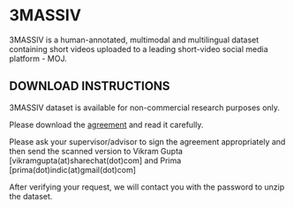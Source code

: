 # 3MASSIV

3MASSIV is a human-annotated, multimodal and multilingual dataset containing short videos uploaded to a leading short-video social media platform - MOJ.

## DOWNLOAD INSTRUCTIONS

3MASSIV dataset is available for non-commercial research purposes only. 

Please download the [agreement](https://github.com/ShareChatAI/3MASSIV/blob/main/3MASSIV_Agreement.pdf) and read it carefully.

Please ask your supervisor/advisor to sign the agreement appropriately and then send the scanned version to Vikram Gupta 
[vikramgupta(at)sharechat(dot)com] and Prima [prima(dot)indic(at)gmail(dot)com]

After verifying your request, we will contact you with the password to unzip the dataset.
